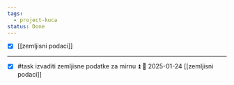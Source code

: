 ```yaml
---
tags:
  - project-kuca
status: Done
---
```

- [x] [[zemljisni podaci]]
---

- [x] #task izvaditi zemljisne podatke za mirnu ⏫ 📅 2025-01-24
	[[zemljisni podaci]]